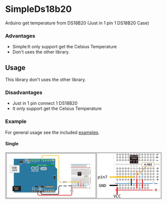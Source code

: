 # SimpleDs18b20 #

Arduino get temperature from DS18B20 (Just in 1 pin 1 DS18B20 Case)

### Advantages

- Simple:It only support get the Celsius Temperature
- Don't uses the other library.

## Usage ##

This library don't uses the other library.

### Disadvantages
- Just in 1 pin connect 1 DS18B20
- It only support get the Celsius Temperature

### Example
For general usage see the included [examples](/examples/).

#### Single ####
![A single externally powered DS18B20](/images/single_external.png)
